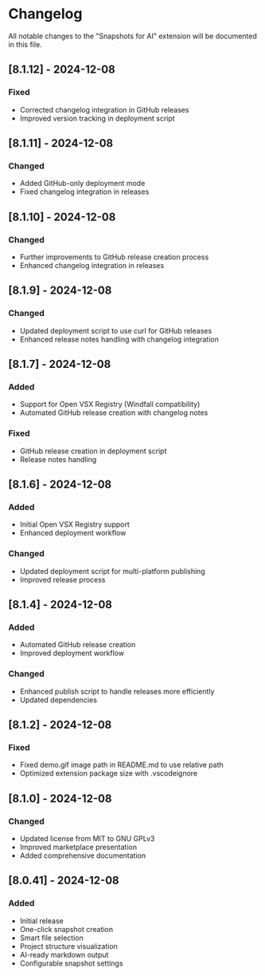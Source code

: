 # Changelog

All notable changes to the "Snapshots for AI" extension will be documented in this file.

## [8.1.12] - 2024-12-08
### Fixed
- Corrected changelog integration in GitHub releases
- Improved version tracking in deployment script

## [8.1.11] - 2024-12-08
### Changed
- Added GitHub-only deployment mode
- Fixed changelog integration in releases

## [8.1.10] - 2024-12-08
### Changed
- Further improvements to GitHub release creation process
- Enhanced changelog integration in releases

## [8.1.9] - 2024-12-08
### Changed
- Updated deployment script to use curl for GitHub releases
- Enhanced release notes handling with changelog integration

## [8.1.7] - 2024-12-08
### Added
- Support for Open VSX Registry (Windfall compatibility)
- Automated GitHub release creation with changelog notes

### Fixed
- GitHub release creation in deployment script
- Release notes handling

## [8.1.6] - 2024-12-08
### Added
- Initial Open VSX Registry support
- Enhanced deployment workflow

### Changed
- Updated deployment script for multi-platform publishing
- Improved release process

## [8.1.4] - 2024-12-08
### Added
- Automated GitHub release creation
- Improved deployment workflow

### Changed
- Enhanced publish script to handle releases more efficiently
- Updated dependencies

## [8.1.2] - 2024-12-08
### Fixed
- Fixed demo.gif image path in README.md to use relative path
- Optimized extension package size with .vscodeignore

## [8.1.0] - 2024-12-08
### Changed
- Updated license from MIT to GNU GPLv3
- Improved marketplace presentation
- Added comprehensive documentation

## [8.0.41] - 2024-12-08
### Added
- Initial release
- One-click snapshot creation
- Smart file selection
- Project structure visualization
- AI-ready markdown output
- Configurable snapshot settings